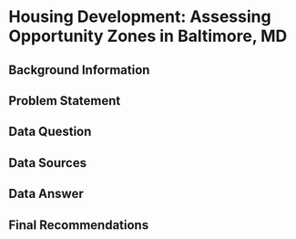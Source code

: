# Housing Development: Assessing Opportunity Zones in Baltimore, MD 
## Background Information 
## Problem Statement 
## Data Question 
## Data Sources
## Data Answer 
## Final Recommendations 
